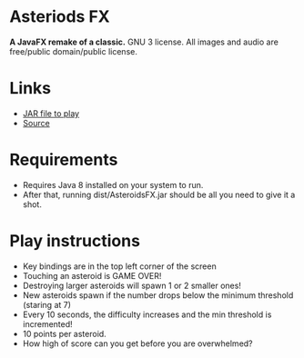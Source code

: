 # Asteriods FX
**A JavaFX remake of a classic.**
GNU 3 license.
All images and audio are free/public domain/public license.

# Links
* [JAR file to play](dist/AsteroidsFX.jar)
* [Source](src/asteroidsFX)

# Requirements
* Requires Java 8 installed on your system to run. 
* After that, running dist/AsteroidsFX.jar should be all you need to give it a shot.

# Play instructions
* Key bindings are in the top left corner of the screen
* Touching an asteroid is GAME OVER!
* Destroying larger asteroids will spawn 1 or 2 smaller ones!
* New asteroids spawn if the number drops below the minimum threshold (staring at 7)
* Every 10 seconds, the difficulty increases and the min threshold is incremented!
* 10 points per asteroid.
* How high of score can you get before you are overwhelmed?
